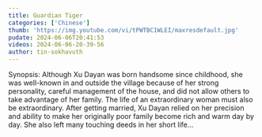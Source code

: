 ```yaml
---
title: Guardian Tiger
categories: ['Chinese']
thumb: 'https://img.youtube.com/vi/tPWTBC1WLEI/maxresdefault.jpg'
pudate: 2024-06-06T20:41:53
videos: 2024-06-06-20-39-56
author: tin-sokhavuth
---
```

Synopsis: Although Xu Dayan was born handsome since childhood, she was well-known in and outside the village because of her strong personality, careful management of the house, and did not allow others to take advantage of her family. The life of an extraordinary woman must also be extraordinary. After getting married, Xu Dayan relied on her precision and ability to make her originally poor family become rich and warm day by day. She also left many touching deeds in her short life...